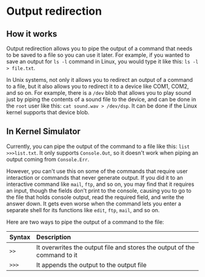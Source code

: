 # Output redirection

## How it works

Output redirection allows you to pipe the output of a command that needs to be saved to a file so you can use it later. For example, if you wanted to save an output for `ls -l` command in Linux, you would type it like this: `ls -l > file.txt`.

In Unix systems, not only it allows you to redirect an output of a command to a file, but it also allows you to redirect it to a device like COM1, COM2, and so on. For example, there is a `/dev` blob that allows you to play sound just by piping the contents of a sound file to the device, and can be done in the `root` user like this: `cat sound.wav > /dev/dsp`. It can be done if the Linux kernel supports that device blob.

## In Kernel Simulator

Currently, you can pipe the output of the command to a file like this: `list >>>list.txt`. It only supports `Console.Out`, so it doesn't work when piping an output coming from `Console.Err`.

However, you can't use this on some of the commands that require user interaction or commands that never generate output. If you did it to an interactive command like `mail`, `ftp`, and so on, you may find that it requires an input, though the fields don't print to the console, causing you to go to the file that holds console output, read the required field, and write the answer down. It gets even worse when the command lets you enter a separate shell for its functions like `edit`, `ftp`, `mail`, and so on.

Here are two ways to pipe the output of a command to the file:

| Syntax | Description
|:-------|:------------
| `>>`   | It overwrites the output file and stores the output of the command to it
| `>>>`  | It appends the output to the output file
